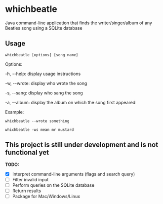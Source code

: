 # whichbeatle
Java command-line application that finds the writer/singer/album of any Beatles song using a SQLite database

## Usage
`whichbeatle [options] [song name]`

Options:

  -h, --help: display usage instructions
  
  -w, --wrote: display who wrote the song

  -s, --sang: display who sang the song

  -a, --album: display the album on which the song first appeared

Example:

`whichbeatle --wrote something`

`whichbeatle -ws mean mr mustard`

## This project is still under development and is not functional yet

**TODO:** 
- [X] Interpret command-line arguments (flags and search query)
- [ ] Filter invalid input
- [ ] Perform queries on the SQLite database
- [ ] Return results
- [ ] Package for Mac/Windows/Linux
